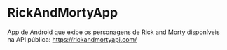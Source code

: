 # RickAndMortyApp
App de Android que exibe os personagens de Rick and Morty disponíveis na API pública: https://rickandmortyapi.com/
